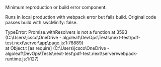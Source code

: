 Minimum reproduction or build error component.

Runs in local production with webpack error but fails build.  Original code passes build with swcMinify: false.

TypeError: Promise.withResolvers is not a function
    at 3593 (C:\Users\jcsco\OneDrive - algoleaf\DevOps\Tests\next-test\pdf-test\.next\server\app\page.js:1:78889)     
    at Object.t [as require] (C:\Users\jcsco\OneDrive - algoleaf\DevOps\Tests\next-test\pdf-test\.next\server\webpack-runtime.js:1:127)